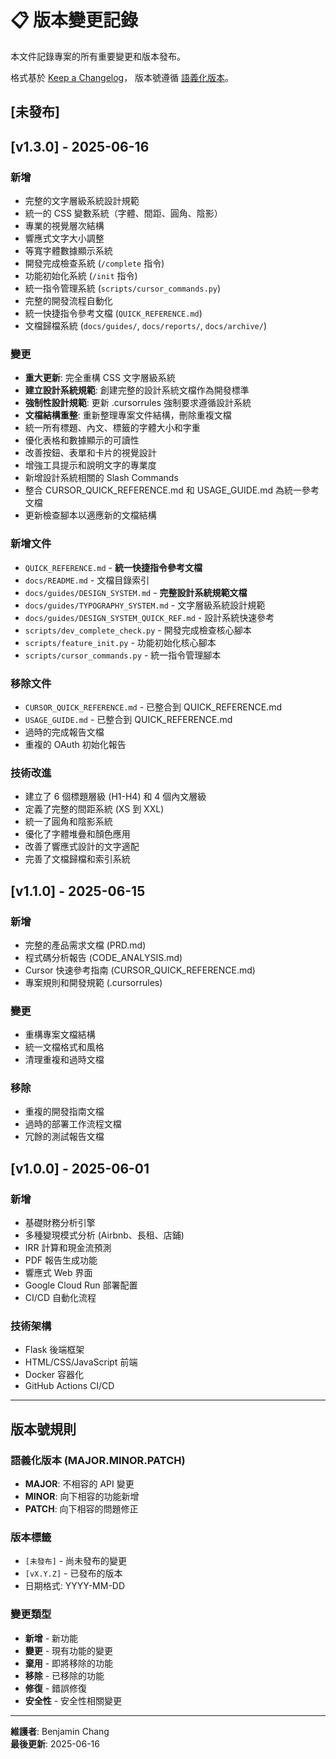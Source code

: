 # 📋 版本變更記錄

本文件記錄專案的所有重要變更和版本發布。

格式基於 [Keep a Changelog](https://keepachangelog.com/zh-TW/1.0.0/)，
版本號遵循 [語義化版本](https://semver.org/lang/zh-TW/)。

## [未發布]

## [v1.3.0] - 2025-06-16

### 新增
- 完整的文字層級系統設計規範
- 統一的 CSS 變數系統（字體、間距、圓角、陰影）
- 專業的視覺層次結構
- 響應式文字大小調整
- 等寬字體數據顯示系統
- 開發完成檢查系統 (`/complete` 指令)
- 功能初始化系統 (`/init` 指令)
- 統一指令管理系統 (`scripts/cursor_commands.py`)
- 完整的開發流程自動化
- 統一快捷指令參考文檔 (`QUICK_REFERENCE.md`)
- 文檔歸檔系統 (`docs/guides/`, `docs/reports/`, `docs/archive/`)

### 變更
- **重大更新**: 完全重構 CSS 文字層級系統
- **建立設計系統規範**: 創建完整的設計系統文檔作為開發標準
- **強制性設計規範**: 更新 .cursorrules 強制要求遵循設計系統
- **文檔結構重整**: 重新整理專案文件結構，刪除重複文檔
- 統一所有標題、內文、標籤的字體大小和字重
- 優化表格和數據顯示的可讀性
- 改善按鈕、表單和卡片的視覺設計
- 增強工具提示和說明文字的專業度
- 新增設計系統相關的 Slash Commands
- 整合 CURSOR_QUICK_REFERENCE.md 和 USAGE_GUIDE.md 為統一參考文檔
- 更新檢查腳本以適應新的文檔結構

### 新增文件
- `QUICK_REFERENCE.md` - **統一快捷指令參考文檔**
- `docs/README.md` - 文檔目錄索引
- `docs/guides/DESIGN_SYSTEM.md` - **完整設計系統規範文檔**
- `docs/guides/TYPOGRAPHY_SYSTEM.md` - 文字層級系統設計規範
- `docs/guides/DESIGN_SYSTEM_QUICK_REF.md` - 設計系統快速參考
- `scripts/dev_complete_check.py` - 開發完成檢查核心腳本
- `scripts/feature_init.py` - 功能初始化核心腳本
- `scripts/cursor_commands.py` - 統一指令管理腳本

### 移除文件
- `CURSOR_QUICK_REFERENCE.md` - 已整合到 QUICK_REFERENCE.md
- `USAGE_GUIDE.md` - 已整合到 QUICK_REFERENCE.md
- 過時的完成報告文檔
- 重複的 OAuth 初始化報告

### 技術改進
- 建立了 6 個標題層級 (H1-H4) 和 4 個內文層級
- 定義了完整的間距系統 (XS 到 XXL)
- 統一了圓角和陰影系統
- 優化了字體堆疊和顏色應用
- 改善了響應式設計的文字適配
- 完善了文檔歸檔和索引系統

## [v1.1.0] - 2025-06-15

### 新增
- 完整的產品需求文檔 (PRD.md)
- 程式碼分析報告 (CODE_ANALYSIS.md)
- Cursor 快速參考指南 (CURSOR_QUICK_REFERENCE.md)
- 專案規則和開發規範 (.cursorrules)

### 變更
- 重構專案文檔結構
- 統一文檔格式和風格
- 清理重複和過時文檔

### 移除
- 重複的開發指南文檔
- 過時的部署工作流程文檔
- 冗餘的測試報告文檔

## [v1.0.0] - 2025-06-01

### 新增
- 基礎財務分析引擎
- 多種變現模式分析 (Airbnb、長租、店鋪)
- IRR 計算和現金流預測
- PDF 報告生成功能
- 響應式 Web 界面
- Google Cloud Run 部署配置
- CI/CD 自動化流程

### 技術架構
- Flask 後端框架
- HTML/CSS/JavaScript 前端
- Docker 容器化
- GitHub Actions CI/CD

---

## 版本號規則

### 語義化版本 (MAJOR.MINOR.PATCH)

- **MAJOR**: 不相容的 API 變更
- **MINOR**: 向下相容的功能新增
- **PATCH**: 向下相容的問題修正

### 版本標籤

- `[未發布]` - 尚未發布的變更
- `[vX.Y.Z]` - 已發布的版本
- 日期格式: YYYY-MM-DD

### 變更類型

- **新增** - 新功能
- **變更** - 現有功能的變更
- **棄用** - 即將移除的功能
- **移除** - 已移除的功能
- **修復** - 錯誤修復
- **安全性** - 安全性相關變更

---

**維護者**: Benjamin Chang  
**最後更新**: 2025-06-16 